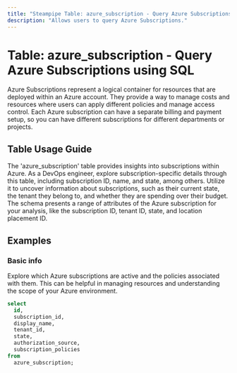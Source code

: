 ```yaml
---
title: "Steampipe Table: azure_subscription - Query Azure Subscriptions using SQL"
description: "Allows users to query Azure Subscriptions."
---
```


# Table: azure_subscription - Query Azure Subscriptions using SQL

Azure Subscriptions represent a logical container for resources that are deployed within an Azure account. They provide a way to manage costs and resources where users can apply different policies and manage access control. Each Azure subscription can have a separate billing and payment setup, so you can have different subscriptions for different departments or projects.

## Table Usage Guide

The 'azure_subscription' table provides insights into subscriptions within Azure. As a DevOps engineer, explore subscription-specific details through this table, including subscription ID, name, and state, among others. Utilize it to uncover information about subscriptions, such as their current state, the tenant they belong to, and whether they are spending over their budget. The schema presents a range of attributes of the Azure subscription for your analysis, like the subscription ID, tenant ID, state, and location placement ID.

## Examples

### Basic info
Explore which Azure subscriptions are active and the policies associated with them. This can be helpful in managing resources and understanding the scope of your Azure environment.

```sql
select
  id,
  subscription_id,
  display_name,
  tenant_id,
  state,
  authorization_source,
  subscription_policies
from
  azure_subscription;
```